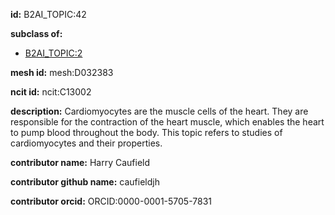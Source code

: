 **id:** B2AI_TOPIC:42

**subclass of:**

- [B2AI_TOPIC:2](../DataTopic.markdown)

**mesh id:** mesh:D032383

**ncit id:** ncit:C13002

**description:** Cardiomyocytes are the muscle cells of the heart. They are responsible for the contraction of the heart muscle, which enables the heart to pump blood throughout the body. This topic refers to studies of cardiomyocytes and their properties.

**contributor name:** Harry Caufield

**contributor github name:** caufieldjh

**contributor orcid:** ORCID:0000-0001-5705-7831

